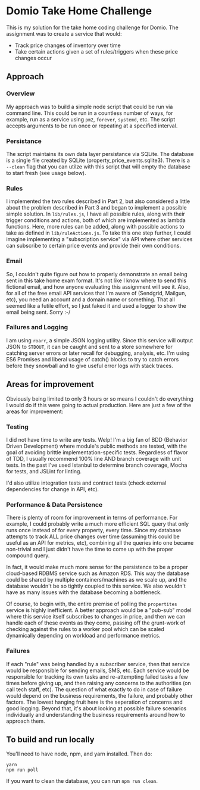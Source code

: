 # Domio Take Home Challenge

This is my solution for the take home coding challenge for Domio. The assignment was to create a service that would:
  - Track price changes of inventory over time
  - Take certain actions given a set of rules/triggers when these price changes occur

## Approach

### Overview

My approach was to build a simple node script that could be run via command line. This could be run in a countless number of ways, for example, run as a service using `pm2`, `forever`, `systemd`, etc. The script accepts arguments to be run once or repeating at a specified interval.

### Persistance

The script maintains its own data layer persistance via SQLite. The database is a single file created by SQLite (property_price_events.sqlite3). There is a `--clean` flag that you can utilze with this script that will empty the database to start fresh (see usage below).

### Rules

I implemented the two rules described in Part 2, but also considered a little about the problem described in Part 3 and began to implement a possible simple solution. In `lib/rules.js`, I have all possible rules, along with their trigger conditions and actions, both of which are implemented as lambda functions. Here, more rules can be added, along with possible actions to take as defined in `lib/ruleActions.js`. To take this one step further, I could imagine implementing a "subscription service" via API where other services can subscribe to certain price events and provide their own conditions.

### Email

So, I couldn't quite figure out how to properly demonstrate an email being sent in this take home exam format. It's not like I know where to send this fictional email, and how anyone evaluating this assignment will see it. Also, for all of the free email API services that I'm aware of (Sendgrid, Mailgun, etc), you need an account and a domain name or something. That all seemed like a futile effort, so I just faked it and used a logger to show the email being sent. Sorry :-/

### Failures and Logging

I am using `roarr`, a simple JSON logging utility. Since this service will output JSON to `STDOUT`, it can be caught and sent to a store somewhere for catching server errors or later recall for debugging, analysis, etc. I'm using ES6 Promises and liberal usage of catch() blocks to try to catch errors before they snowball and to give useful error logs with stack traces.

## Areas for improvement

Obviously being limited to only 3 hours or so means I couldn't do everything I would do if this were going to actual production. Here are just a few of the areas for improvement:

### Testing

I did not have time to write any tests. Welp! I'm a big fan of BDD (Behavior Driven Development) where module's public methods are tested, with the goal of avoiding brittle implementation-specific tests. Regardless of flavor of TDD, I usually recommend 100% line AND branch coverage with unit tests. In the past I've used Istanbul to determine branch coverage, Mocha for tests, and JSLint for linting.

I'd also utilize integration tests and contract tests (check external dependencies for change in API, etc).

### Performance & Data Persistence

There is plenty of room for improvement in terms of performance. For example, I could probably write a much more efficient SQL query that only runs once instead of for every property, every time. Since my database attempts to track ALL price changes over time (assuming this could be useful as an API for metrics, etc), combining all the queries into one became non-trivial and I just didn't have the time to come up with the proper compound query.

In fact, it would make much more sense for the persistence to be a proper cloud-based RDBMS service such as Amazon RDS. This way the database could be shared by multiple containers/machines as we scale up, and the database wouldn't be so tightly coupled to this service. We also wouldn't have as many issues with the database becoming a bottleneck.

Of course, to begin with, the entire premise of polling the `propertites` service is highly inefficient. A better approach would be a "pub-sub" model where this service itself subscribes to changes in price, and then we can handle each of these events as they come, passing off the grunt-work of checking against the rules to a worker pool which can be scaled dynamically depending on workload and performance metrics.

### Failures

If each "rule" was being handled by a subscriber service, then that service would be responsible for sending emails, SMS, etc. Each service would be responsible for tracking its own tasks and re-attempting failed tasks a few times before giving up, and then raising any concerns to the authorities (on call tech staff, etc).  The question of what exactly to do in case of failure would depend on the business requirements, the failure, and probably other factors. The lowest hanging fruit here is the seperation of concerns and good logging. Beyond that, it's about looking at possible failure scenarios individually and understanding the business requirements around how to approach them.

## To build and run locally

You'll need to have node, npm, and yarn installed. Then do:

```
yarn
npm run poll
```

If you want to clean the database, you can run `npm run clean`.
